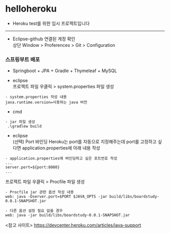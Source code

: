 # helloheroku
- Heroku test를 위한 임시 프로젝트입니다

* * *

- Eclipse-github 연결된 계정 확인   
  상단 Window > Proferences > Git > Configuration   
  
 ### 스프링부트 배포   
 - Springboot + JPA + Gradle + Thymeleaf + MySQL   

- eclipse   
프로젝트 파일 우클릭 > system.properties 파일 생성   
```
- system.properties 작성 내용
java.runtime.version=사용하는 java 버전
```

- cmd
```
- jar 파일 생성
 .\gradlew build
```

- eclipse  
(선택) Port 바인딩
Heroku는 port를 자동으로 지정해주는데 port를 고정하고 싶다면 application.properties에 아래 내용 작성
```
- application.properties에 바인딩하고 싶은 포트번호 작성
...
server.port=${port:8080}
...
```

 
프로젝트 파일 우클릭 > Procfile 파일 생성   
```
- Procfile jar 관련 옵션 작성 내용 
web: java -Dserver.port=$PORT $JAVA_OPTS -jar build/libs/boardstudy-0.0.1-SNAPSHOT.jar

- 다른 옵션 설정 필요 없을 경우
web: java -jar build/libs/boardstudy-0.0.1-SNAPSHOT.jar
```


<참고 사이트>
https://devcenter.heroku.com/articles/java-support
